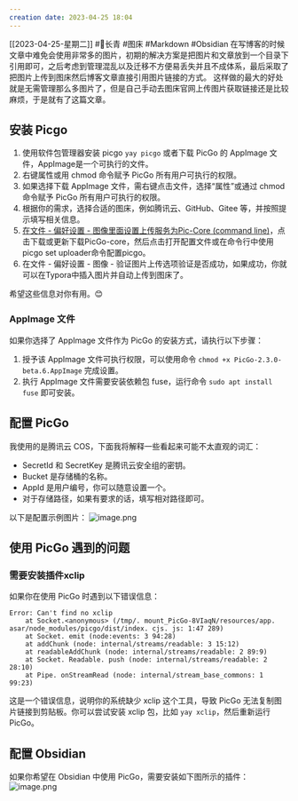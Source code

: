 ```yaml
---
creation date: 2023-04-25 18:04 
---
```

 [[2023-04-25-星期二]]  #🌲长青  #图床 #Markdown #Obsidian 
在写博客的时候文章中难免会使用非常多的图片，初期的解决方案是把图片和文章放到一个目录下引用即可，之后考虑到管理混乱以及迁移不方便易丢失并且不成体系，最后采取了把图片上传到图床然后博客文章直接引用图片链接的方式。
这样做的最大的好处就是无需管理那么多图片了，但是自己手动去图床官网上传图片获取链接还是比较麻烦，于是就有了这篇文章。
<!--more-->
## 安装 Picgo
1. 使用软件包管理器安装 picgo `yay picgo` 或者下载 PicGo 的 AppImage 文件，AppImage是一个可执行的文件。
2. 右键属性或用 chmod 命令赋予 PicGo 所有用户可执行的权限。
3. 如果选择下载 AppImage 文件，需右键点击文件，选择“属性”或通过 chmod 命令赋予 PicGo 所有用户可执行的权限。
4. 根据你的需求，选择合适的图床，例如腾讯云、GitHub、Gitee 等，并按照提示填写相关信息。
5. [在文件 - 偏好设置 - 图像里面设置上传服务为Pic-Core (command line)](https://blog.csdn.net/qq_42584874/article/details/116534328)，点击下载或更新下载PicGo-core，然后点击打开配置文件或在命令行中使用picgo set uploader命令配置picgo。
6. 在文件 - 偏好设置 - 图像 - 验证图片上传选项验证是否成功，如果成功，你就可以在Typora中插入图片并自动上传到图床了。

希望这些信息对你有用。😊
### AppImage 文件
如果你选择了 AppImage 文件作为 PicGo 的安装方式，请执行以下步骤：
1. 授予该 AppImage 文件可执行权限，可以使用命令 `chmod +x PicGo-2.3.0-beta.6.AppImage` 完成设置。
2. 执行 AppImage 文件需要安装依赖包 fuse，运行命令 `sudo apt install fuse` 即可安装。
## 配置 PicGo
我使用的是腾讯云 COS，下面我将解释一些看起来可能不太直观的词汇：
- SecretId 和 SecretKey 是腾讯云安全组的密钥。
- Bucket 是存储桶的名称。
- AppId 是用户编号，你可以随意设置一个。
- 对于存储路径，如果有要求的话，填写相对路径即可。

以下是配置示例图片：
![image.png](https://jgox-image-1316409677.cos.ap-guangzhou.myqcloud.com/blog/20230425180935.png)

## 使用 PicGo 遇到的问题
### 需要安装插件xclip
如果你在使用 PicGo 时遇到以下错误信息：
```
Error: Can't find no xclip
    at Socket.<anonymous> (/tmp/. mount_PicGo-8VIaqN/resources/app. asar/node_modules/picgo/dist/index. cjs. js: 1:47 289)
    at Socket. emit (node:events: 3 94:28)
    at addChunk (node: internal/streams/readable: 3 15:12)
    at readableAddChunk (node: internal/streams/readable: 2 89:9)
    at Socket. Readable. push (node: internal/streams/readable: 2 28:10)
    at Pipe. onStreamRead (node: internal/stream_base_commons: 1 99:23)
```
这是一个错误信息，说明你的系统缺少 xclip 这个工具，导致 PicGo 无法复制图片链接到剪贴板。你可以尝试安装 xclip 包，比如 `yay xclip`，然后重新运行 PicGo。
## 配置 Obsidian
如果你希望在 Obsidian 中使用 PicGo，需要安装如下图所示的插件：
![image.png](https://jgox-image-1316409677.cos.ap-guangzhou.myqcloud.com/blog/20230724221016.png)






